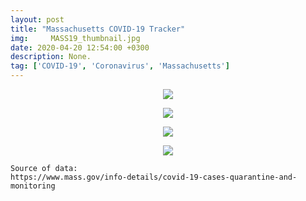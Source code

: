 ```yaml
---
layout: post
title: "Massachusetts COVID-19 Tracker"
img:     MASS19_thumbnail.jpg
date: 2020-04-20 12:54:00 +0300
description: None. 
tag: ['COVID-19', 'Coronavirus', 'Massachusetts']
---
```



<p align="center">
    <img src="https://sdamolini.github.io/assets/img/MASS19/output_8_0.png" style="max-width:840px;">
</p>





<p align="center">
    <img src="https://sdamolini.github.io/assets/img/MASS19/output_9_0.png" style="max-width:840px;">
</p>





<p align="center">
    <img src="https://sdamolini.github.io/assets/img/MASS19/output_13_0.png" style="max-width:840px;">
</p>





<p align="center">
    <img src="https://sdamolini.github.io/assets/img/MASS19/output_14_0.png" style="max-width:840px;">
</p>




    Source of data:
    https://www.mass.gov/info-details/covid-19-cases-quarantine-and-monitoring
    


